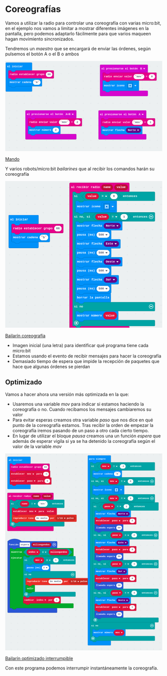 # Coreografías

Vamos a utilizar la radio para controlar una coreografía con varias micro:bit, en el ejemplo nos vamos a limitar a mostrar diferentes imágenes en la pantalla, pero podemos adaptarlo fácilmente para que varios maqueen hagan movimiento sincronizados.

Tendremos un _maestro_ que se encargará de enviar las órdenes, según pulsemos el botón A o el B o ambos

![](./images/mandoCoreografia.png)

[Mando](https://makecode.microbit.org/_Fj3VfRR6CJ12)

Y varios robots/micro:bit _bailarines_ que al recibir los comandos harán su coreografía

![](./images/bailarinCoreografia.png)

[Bailarín coreografía](https://makecode.microbit.org/_5t2RgtC7EXao)

* Imagen inicial (una letra) para identificar qué programa tiene cada micro:bit
* Estamos usando el evento de recibir mensajes para hacer la coreografía
* Demasiado tiempo de espera que impide la recepción de paquetes que hace que algunas órdenes se pierdan

## Optimizado

Vamos a hacer ahora una versión más optimizada en la que:

* Usaremos una variable _mov_ para indicar si estamos haciendo la coreografía o no. Cuando recibamos los mensajes cambiaremos su valor
* Para evitar esperas creamos otra variable _paso_ que nos dice en qué punto de la coreografía estamos. Tras recibir la orden de empezar la coreografía iremos pasando de un paso a otro cada cierto tiempo.
* En lugar de utilizar el bloque _pausa_ creamos una un función _espera_ que además de esperar vigila si ya se ha detenido la coreografía según el valor de la variable _mov_

![](./images/bailarin_optimizado.png)

[Bailarín optimizado interrumpible](https://makecode.microbit.org/_M46h5uCktCtV)

Con este programa podemos interrumpir instantáneamente la coreografía.

